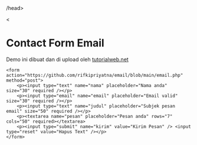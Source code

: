 <html>
<head>
	<title>Contact Form Email</title>
/head>
<body>

<
	<h1>Contact Form Email</h1>
	<p>Demo ini dibuat dan di upload oleh <a href="http://tutorialweb.net/" target="_blank">tutorialweb.net</a></p>
	
	<form action="https://github.com/rifkipriyatna/email/blob/main/email.php" method="post">
		<p><input type="text" name="nama" placeholder="Nama anda" size="30" required /></p>
		<p><input type="email" name="email" placeholder="Email valid" size="30" required /></p>
		<p><input type="text" name="judul" placeholder="Subjek pesan email" size="50" required /></p>
		<p><textarea name="pesan" placeholder="Pesan anda" rows="7" cols="50" required></textarea>
		<p><input type="submit" name="kirim" value="Kirim Pesan" /> <input type="reset" value="Hapus Text" /></p>
	</form>
	
</body>

